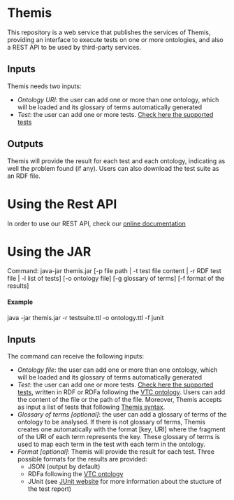 # Themis 

This repository is a web service that publishes the services of Themis, providing an interface to execute tests on one or more ontologies, and also a REST API to be used by third-party services.

## Inputs
Themis needs two inputs:
* *Ontology URI*: the user can add one or more than one ontology, which will be loaded and its glossary of terms automatically generated
* *Test*: the user can add one or more tests. [Check here the supported tests](http://themis.linkeddata.es/tests-info.html)


## Outputs
Themis will provide the result for each test and each ontology, indicating as well the problem found (if any). Users can also download the test suite as an RDF file.

# Using the Rest API
In order to use our REST API, check our [online documentation](http://themis.linkeddata.es/swagger-ui/index.html) 

# Using the JAR 
Command:  java-jar themis.jar [-p file path | -t test file content | -r RDF test file | -l list of tests] [-o ontology file] [-g glossary of terms]  [-f format of the results]

#### Example
 java -jar themis.jar -r testsuite.ttl -o ontology.ttl -f junit

## Inputs
The command can receive the following inputs:
* *Ontology file*: the user can add one or more than one ontology, which will be loaded and its glossary of terms automatically generated
* *Test*: the user can add one or more tests. [Check here the supported tests](http://themis.linkeddata.es/tests-info.html),  written in RDF or RDFa following the [VTC ontology](https://w3id.org/def/vtc#). Users can add the content of the file or the path of the file.  Moreover, Themis accepts as input a list of tests that following  [Themis syntax](http://themis.linkeddata.es/tests-info.html).
* *Glossary of terms [optional]*: the user can add a glossary of terms of the ontology to be analysed. If there is not glossary of terms, Themis creates one automatically with the format [key, URI] where the fragment of the URI of each term represents the key. These glossary of terms is used to map each term in the test with each term in the ontology. 
* *Format [optional]*: Themis will provide the result for each test. Three possible formats for the results are provided:
  * JSON (output by default)
  * RDFa following the  [VTC ontology](https://w3id.org/def/vtc#)
  * JUnit (see [JUnit website](https://junit.org/junit4/) for more information about the stucture of the test report)
